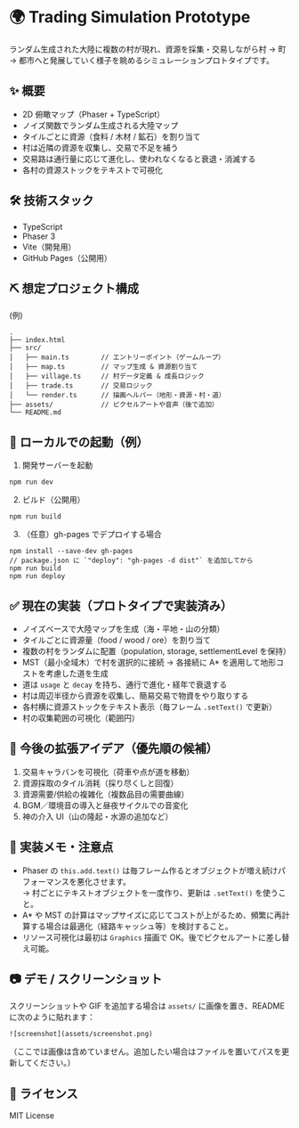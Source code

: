 # 🌍 Trading Simulation Prototype

ランダム生成された大陸に複数の村が現れ、資源を採集・交易しながら村 → 町 → 都市へと発展していく様子を眺めるシミュレーションプロトタイプです。

## ✨ 概要

- 2D 俯瞰マップ（Phaser + TypeScript）
- ノイズ関数でランダム生成される大陸マップ
- タイルごとに資源（食料 / 木材 / 鉱石）を割り当て
- 村は近隣の資源を収集し、交易で不足を補う
- 交易路は通行量に応じて進化し、使われなくなると衰退・消滅する
- 各村の資源ストックをテキストで可視化

## 🛠 技術スタック

- TypeScript
- Phaser 3
- Vite（開発用）
- GitHub Pages（公開用）

## ⛏ 想定プロジェクト構成

(例)

    .
    ├── index.html
    ├── src/
    │   ├── main.ts        // エントリーポイント（ゲームループ）
    │   ├── map.ts         // マップ生成 & 資源割り当て
    │   ├── village.ts     // 村データ定義 & 成長ロジック
    │   ├── trade.ts       // 交易ロジック
    │   └── render.ts      // 描画ヘルパー（地形・資源・村・道）
    ├── assets/            // ピクセルアートや音声（後で追加）
    └── README.md

## 🚀 ローカルでの起動（例）

1.  開発サーバーを起動

```
npm run dev
```

2.  ビルド（公開用）

```
npm run build
```

3.  （任意）gh-pages でデプロイする場合

```
npm install --save-dev gh-pages
// package.json に `"deploy": "gh-pages -d dist"` を追加してから
npm run build
npm run deploy
```

## ✅ 現在の実装（プロトタイプで実装済み）

- ノイズベースで大陸マップを生成（海・平地・山の分類）
- タイルごとに資源量（food / wood / ore）を割り当て
- 複数の村をランダムに配置（population, storage, settlementLevel を保持）
- MST（最小全域木）で村を選択的に接続 → 各接続に A\* を適用して地形コストを考慮した道を生成
- 道は `usage` と `decay` を持ち、通行で進化・経年で衰退する
- 村は周辺半径から資源を収集し、簡易交易で物資をやり取りする
- 各村横に資源ストックをテキスト表示（毎フレーム `.setText()` で更新）
- 村の収集範囲の可視化（範囲円）

## 🌱 今後の拡張アイデア（優先順の候補）

1. 交易キャラバンを可視化（荷車や点が道を移動）
2. 資源採取のタイル消耗（採り尽くしと回復）
3. 資源需要/供給の複雑化（複数品目の需要曲線）
4. BGM／環境音の導入と昼夜サイクルでの音変化
5. 神の介入 UI（山の隆起・水源の追加など）

## 🧾 実装メモ・注意点

- Phaser の `this.add.text()` は毎フレーム作るとオブジェクトが増え続けパフォーマンスを悪化させます。  
  → 村ごとにテキストオブジェクトを一度作り、更新は `.setText()` を使うこと。
- A\* や MST の計算はマップサイズに応じてコストが上がるため、頻繁に再計算する場合は最適化（経路キャッシュ等）を検討すること。
- リソース可視化は最初は `Graphics` 描画で OK。後でピクセルアートに差し替え可能。

## 📷 デモ / スクリーンショット

スクリーンショットや GIF を追加する場合は `assets/` に画像を置き、README に次のように貼れます：

    ![screenshot](assets/screenshot.png)

（ここでは画像は含めていません。追加したい場合はファイルを置いてパスを更新してください。）

## 📜 ライセンス

MIT License
